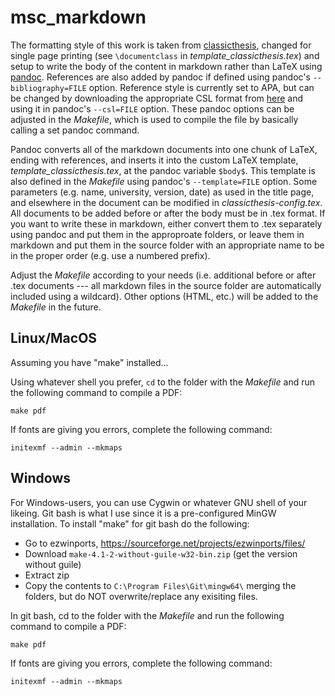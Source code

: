 # msc_markdown

The formatting style of this work is taken from [classicthesis](https://bitbucket.org/amiede/classicthesis/wiki/Home), changed for single page printing (see ```\documentclass``` in *template_classicthesis.tex*) and setup to write the body of the content in markdown rather than LaTeX using [pandoc](http://pandoc.org/). References are also added by pandoc if defined using pandoc's ```--bibliography=FILE``` option. Reference style is currently set to APA, but can be changed by downloading the appropriate CSL format from [here](https://github.com/citation-style-language/styles-distribution) and using it in pandoc's ```--csl=FILE``` option. These pandoc options can be adjusted in the *Makefile*, which is used to compile the file by basically calling a set pandoc command.

Pandoc converts all of the markdown documents into one chunk of LaTeX, ending with references, and inserts it into the custom LaTeX template, *template_classicthesis.tex*, at the pandoc variable ```$body$```. This template is also defined in the *Makefile* using pandoc's ```--template=FILE``` option. Some parameters (e.g. name, university, version, date) as used in the title page, and elsewhere in the document can be modified in *classicthesis-config.tex*.  All documents to be added before or after the body must be in .tex format. If you want to write these in markdown, either convert them to .tex separately using pandoc and put them in the approproate folders, or leave them in markdown and put them in the source folder with an appropriate name to be in the proper order (e.g. use a numbered prefix).

Adjust the *Makefile* according to your needs (i.e. additional before or after .tex documents --- all markdown files in the source folder are automatically included using a wildcard). Other options (HTML, etc.) will be added to the *Makefile* in the future.


## Linux/MacOS

Assuming you have "make" installed...

Using whatever shell you prefer, ```cd``` to the folder with the *Makefile* and  run the following command to compile a PDF:

```make pdf```

If fonts are giving you errors, complete the following command:

```initexmf --admin --mkmaps```


## Windows

For Windows-users, you can use Cygwin or whatever GNU shell of your likeing. Git bash is what I use since it is a pre-configured MinGW installation. To install "make" for git bash do the following:

- Go to ezwinports, <https://sourceforge.net/projects/ezwinports/files/>
- Download `make-4.1-2-without-guile-w32-bin.zip` (get the version without guile)
- Extract zip
- Copy the contents to `C:\Program Files\Git\mingw64\` merging the folders, but do NOT overwrite/replace any exisiting files.

In git bash, cd to the folder with the *Makefile* and run the following command to compile a PDF:

```make pdf```

If fonts are giving you errors, complete the following command:

```initexmf --admin --mkmaps```

